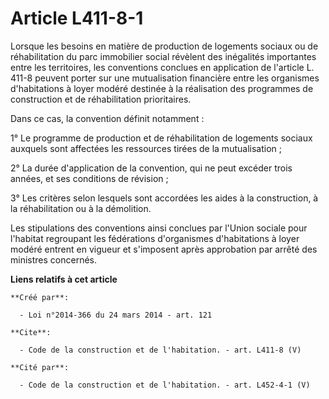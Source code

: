 # Article L411-8-1

Lorsque les besoins en matière de production de logements sociaux ou de réhabilitation du parc immobilier social révèlent des
inégalités importantes entre les territoires, les conventions conclues en application de l'article L. 411-8 peuvent porter
sur une mutualisation financière entre les organismes d'habitations à loyer modéré destinée à la réalisation des programmes
de construction et de réhabilitation prioritaires. 

Dans ce cas, la convention définit notamment : 

1° Le programme de production et de réhabilitation de logements sociaux auxquels sont affectées les ressources tirées de la
mutualisation ; 

2° La durée d'application de la convention, qui ne peut excéder trois années, et ses conditions de révision ; 

3° Les critères selon lesquels sont accordées les aides à la construction, à la réhabilitation ou à la démolition. 

Les stipulations des conventions ainsi conclues par l'Union sociale pour l'habitat regroupant les fédérations d'organismes
d'habitations à loyer modéré entrent en vigueur et s'imposent après approbation par arrêté des ministres concernés.

**Liens relatifs à cet article**

	**Créé par**:

	  - Loi n°2014-366 du 24 mars 2014 - art. 121

	**Cite**:

	  - Code de la construction et de l'habitation. - art. L411-8 (V)

	**Cité par**:

	  - Code de la construction et de l'habitation. - art. L452-4-1 (V)
